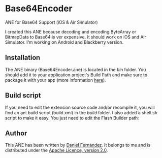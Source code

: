 Base64Encoder
=============

ANE for Base64 Support (iOS &amp; Air Simulator)

I created this ANE because decoding and encoding ByteArray or BitmapData to Base64 is ver expensive. It should work on iOS and Air Simulator. I'm working on Android and Blackberry version.


Installation
---------

The ANE binary (Base64Encoder.ane) is located in the *bin* folder. You should add it to your application project's Build Path and make sure to package it with your app (more information [here](http://help.adobe.com/en_US/air/build/WS597e5dadb9cc1e0253f7d2fc1311b491071-8000.html)).


Build script
---------

If you need to edit the extension source code and/or recompile it, you will find an ant build script (build.xml) in the *build* folder. I also added a shell.sh script to make it easy. You just need to edit the Flash Builder path:


Author
------

This ANE has been written by [Daniel Fernández](http://tangamampilia.net). It belongs to me and is distributed under the [Apache Licence, version 2.0](http://www.apache.org/licenses/LICENSE-2.0).
